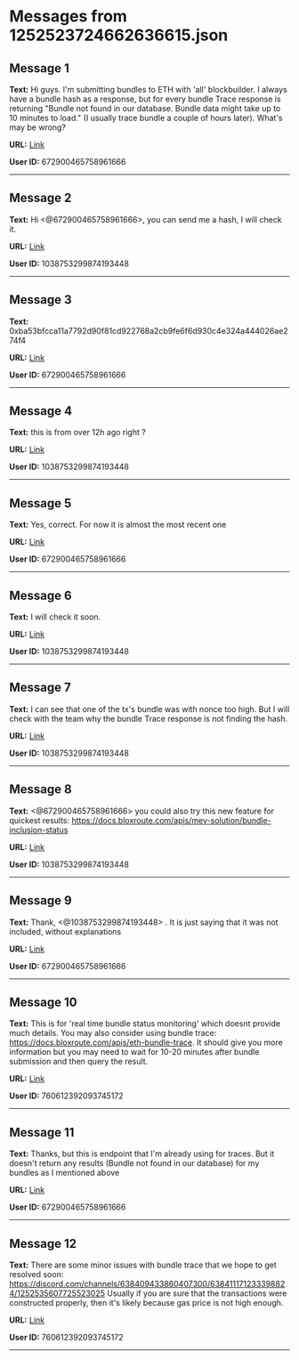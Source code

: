 # Messages from 1252523724662636615.json

## Message 1

**Text:** Hi guys.
I'm submitting bundles to ETH with 'all' blockbuilder. I always have a bundle hash as a response, but for every bundle Trace response is returning "Bundle not found in our database. Bundle data might take up to 10 minutes to load." (I usually trace bundle a couple of hours later). 
What's may be wrong?

**URL:** [Link](https://discord.com/channels/638409433860407300/638411171233398824/1252523724662636615)

**User ID:** 672900465758961666

---

## Message 2

**Text:** Hi <@672900465758961666>, you can send me a hash, I will check it.

**URL:** [Link](https://discord.com/channels/638409433860407300/638411171233398824/1252525914730926172)

**User ID:** 1038753299874193448

---

## Message 3

**Text:** 0xba53bfcca11a7792d90f81cd922768a2cb9fe6f6d930c4e324a444026ae274f4

**URL:** [Link](https://discord.com/channels/638409433860407300/638411171233398824/1252527164713205760)

**User ID:** 672900465758961666

---

## Message 4

**Text:** this is from over 12h ago right ?

**URL:** [Link](https://discord.com/channels/638409433860407300/638411171233398824/1252528089406378054)

**User ID:** 1038753299874193448

---

## Message 5

**Text:** Yes, correct. For now it is almost the most recent one

**URL:** [Link](https://discord.com/channels/638409433860407300/638411171233398824/1252528300002381847)

**User ID:** 672900465758961666

---

## Message 6

**Text:** I will check it soon.

**URL:** [Link](https://discord.com/channels/638409433860407300/638411171233398824/1252533574540857407)

**User ID:** 1038753299874193448

---

## Message 7

**Text:** I can see that one of the tx's bundle was with nonce too high. But I will check with the team why the bundle Trace response is not finding the hash.

**URL:** [Link](https://discord.com/channels/638409433860407300/638411171233398824/1252535607725523025)

**User ID:** 1038753299874193448

---

## Message 8

**Text:** <@672900465758961666> you could also try this new feature for quickest results: https://docs.bloxroute.com/apis/mev-solution/bundle-inclusion-status

**URL:** [Link](https://discord.com/channels/638409433860407300/638411171233398824/1252635732632404090)

**User ID:** 1038753299874193448

---

## Message 9

**Text:** Thank, <@1038753299874193448> . It is just saying that it was not included, without explanations

**URL:** [Link](https://discord.com/channels/638409433860407300/638411171233398824/1252645101730009229)

**User ID:** 672900465758961666

---

## Message 10

**Text:** This is for 'real time bundle status monitoring' which doesnt provide much details.
You may also consider using bundle trace: https://docs.bloxroute.com/apis/eth-bundle-trace. It should give you more information but you may need to wait for 10-20 minutes after bundle submission and then query the result.

**URL:** [Link](https://discord.com/channels/638409433860407300/638411171233398824/1252665942950019113)

**User ID:** 760612392093745172

---

## Message 11

**Text:** Thanks, but this is endpoint that I'm already using for traces. But it doesn't return any results (Bundle not found in our database) for my bundles as I mentioned above

**URL:** [Link](https://discord.com/channels/638409433860407300/638411171233398824/1252686410993893376)

**User ID:** 672900465758961666

---

## Message 12

**Text:** There are some minor issues with bundle trace that we hope to get resolved soon: https://discord.com/channels/638409433860407300/638411171233398824/1252535607725523025
Usually if you are sure that the transactions were constructed properly, then it's likely because gas price is not high enough.

**URL:** [Link](https://discord.com/channels/638409433860407300/638411171233398824/1252713568286150667)

**User ID:** 760612392093745172

---

